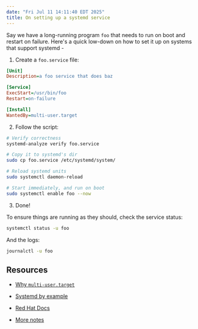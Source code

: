 ```yaml
---
date: "Fri Jul 11 14:11:40 EDT 2025"
title: On setting up a systemd service
---
```


Say we have a long-running program `foo` that needs to run on boot and restart on failure. Here's a quick low-down on how to set it up on systems that support systemd -

1. Create a `foo.service` file:

```ini
[Unit]
Description=a foo service that does baz

[Service]
ExecStart=/usr/bin/foo
Restart=on-failure

[Install]
WantedBy=multi-user.target
```

2. Follow the script:

```sh
# Verify correctness
systemd-analyze verify foo.service

# Copy it to systemd's dir
sudo cp foo.service /etc/systemd/system/

# Reload systemd units
sudo systemctl daemon-reload

# Start immediately, and run on boot
sudo systemctl enable foo --now
```

3. Done!

To ensure things are running as they should, check the service status:

```sh
systemctl status -u foo
```

And the logs:

```sh
journalctl -u foo
```

## Resources

- [Why `multi-user.target`](https://unix.stackexchange.com/questions/506347/why-do-most-systemd-examples-contain-wantedby-multi-user-target)

- [Systemd by example](https://systemd-by-example.com/)

- [Red Hat Docs](https://docs.redhat.com/en/documentation/red_hat_enterprise_linux/9/html/using_systemd_unit_files_to_customize_and_optimize_your_system/assembly_working-with-systemd-unit-files_working-with-systemd)

- [More notes](https://www.priteshtupe.com/notes/systemd/)
